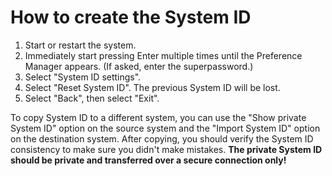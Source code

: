 # How to create the System ID

1. Start or restart the system.
2. Immediately start pressing Enter multiple times until the Preference Manager appears. (If asked, enter the superpassword.)
3. Select "System ID settings".
4. Select "Reset System ID". The previous System ID will be lost.
5. Select "Back", then select "Exit".

To copy System ID to a different system, you can use the "Show private System ID" option on the source system and the "Import System ID" option on the destination system. After copying, you should verify the System ID consistency to make sure you didn't make mistakes. **The private System ID should be private and transferred over a secure connection only!**